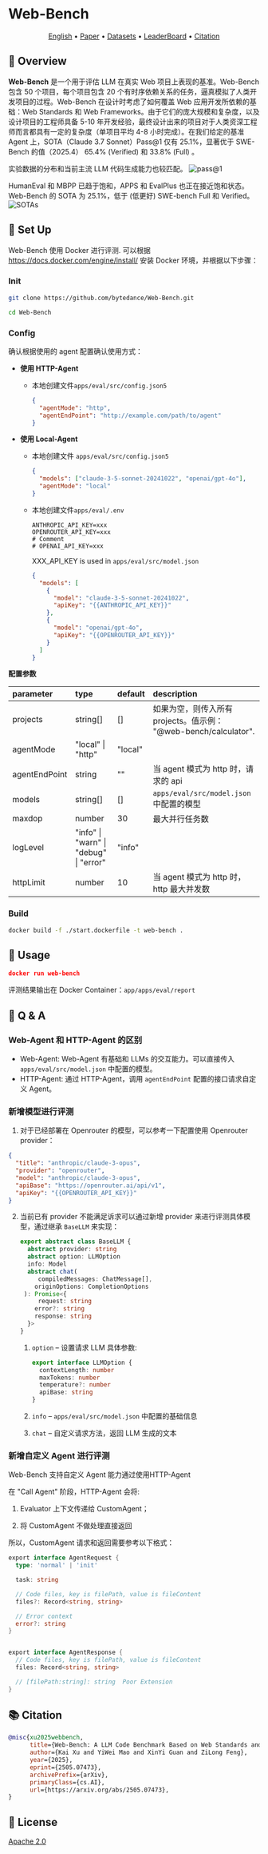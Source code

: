 # Web-Bench

<p align="center">
    <a href="./README.md">English</a> •
    <a href="https://arxiv.org/abs/2505.07473">Paper</a> •
    <a href="https://huggingface.co/datasets/bytedance-research/Web-Bench">Datasets</a> •
    <a href="https://huggingface.co/spaces/bytedance-research/Web-Bench-Leaderboard">LeaderBoard</a> •
    <a href="#-citation">Citation</a>
</p>

## **📖** Overview

**Web-Bench** 是一个用于评估 LLM 在真实 Web 项目上表现的基准。Web-Bench 包含 50 个项目，每个项目包含 20 个有时序依赖关系的任务，逼真模拟了人类开发项目的过程。Web-Bench 在设计时考虑了如何覆盖 Web 应用开发所依赖的基础：Web Standards 和 Web Frameworks。由于它们的庞大规模和复杂度，以及设计项目的工程师具备 5-10 年开发经验，最终设计出来的项目对于人类资深工程师而言都具有一定的复杂度（单项目平均 4-8 小时完成）。在我们给定的基准 Agent 上，SOTA（Claude 3.7 Sonnet）Pass@1 仅有 25.1%，显著优于 SWE-Bench 的值（2025.4） 65.4% (Verified) 和 33.8% (Full) 。

实验数据的分布和当前主流 LLM 代码生成能力也较匹配。
![pass@1](./docs/assets/pass-1.png)

HumanEval 和 MBPP 已趋于饱和，APPS 和 EvalPlus 也正在接近饱和状态。Web-Bench 的 SOTA 为 25.1%，低于 (低更好) SWE-bench Full 和 Verified。
![SOTAs](./docs/assets/sotas.png)

## 🚀 Set Up

Web-Bench 使用 Docker 进行评测. 可以根据 https://docs.docker.com/engine/install/ 安装 Docker 环境，并根据以下步骤：

### Init

```Bash
git clone https://github.com/bytedance/Web-Bench.git

cd Web-Bench
```

### Config

确认根据使用的 agent 配置确认使用方式：

- **使用 HTTP-Agent**

  - 本地创建文件`apps/eval/src/config.json5`

    ```json
    {
      "agentMode": "http",
      "agentEndPoint": "http://example.com/path/to/agent"
    }
    ```

- **使用 Local-Agent**

  - 本地创建文件 `apps/eval/src/config.json5 `

    ```json
    {
      "models": ["claude-3-5-sonnet-20241022", "openai/gpt-4o"],
      "agentMode": "local"
    }
    ```

  - 本地创建文件`apps/eval/.env`

    ```
    ANTHROPIC_API_KEY=xxx
    OPENROUTER_API_KEY=xxx
    # Comment
    # OPENAI_API_KEY=xxx
    ```

    XXX_API_KEY is used in `apps/eval/src/model.json`

    ```JSON
    {
      "models": [
        {
          "model": "claude-3-5-sonnet-20241022",
          "apiKey": "{{ANTHROPIC_API_KEY}}"
        },
        {
          "model": "openai/gpt-4o",
          "apiKey": "{{OPENROUTER_API_KEY}}"
        }
      ]
    }
    ```

**配置参数**

| parameter     | type                                   | default | description                                                  |
| :------------ | :------------------------------------- | :------ | :----------------------------------------------------------- |
| projects      | string[]                               | []      | 如果为空，则传入所有 projects。值示例： "@web-bench/calculator". |
| agentMode     | "local" \| "http"                      | "local" |                                                              |
| agentEndPoint | string                                 | ""      | 当 agent 模式为 http 时，请求的 api                          |
| models        | string[]                               | []      | `apps/eval/src/model.json` 中配置的模型                      |
| maxdop        | number                                 | 30      | 最大并行任务数                                               |
| logLevel      | "info" \| "warn" \| "debug" \| "error" | "info"  |                                                              |
| httpLimit     | number                                 | 10      | 当 agent 模式为 http 时，http 最大并发数                     |

### Build

```Bash
docker build -f ./start.dockerfile -t web-bench .
```

## 📘 Usage

```JSON
docker run web-bench
```

评测结果输出在 Docker Container：`app/apps/eval/report`

## **📌** Q & A

### Web-Agent 和 HTTP-Agent 的区别

- Web-Agent: Web-Agent 有基础和 LLMs 的交互能力。可以直接传入 `apps/eval/src/model.json` 中配置的模型。
- HTTP-Agent: 通过 HTTP-Agent，调用 `agentEndPoint` 配置的接口请求自定义 Agent。

### 新增模型进行评测

1. 对于已经部署在 Openrouter 的模型，可以参考一下配置使用 Openrouter provider：

```json
{
  "title": "anthropic/claude-3-opus",
  "provider": "openrouter",
  "model": "anthropic/claude-3-opus",
  "apiBase": "https://openrouter.ai/api/v1",
  "apiKey": "{{OPENROUTER_API_KEY}}"
}
```

2. 当前已有 provider 不能满足诉求可以通过新增 provider 来进行评测具体模型，通过继承 `BaseLLM` 来实现：

   ```typescript
   export abstract class BaseLLM {
     abstract provider: string
     abstract option: LLMOption
     info: Model
     abstract chat(
     	compiledMessages: ChatMessage[],
       originOptions: CompletionOptions
   	): Promise<{
   		request: string
       error?: string
       response: string
     }>
   }
   ```

   1. `option` – 设置请求 LLM 具体参数:

      ```typescript
      export interface LLMOption {
        contextLength: number
        maxTokens: number
        temperature?: number
        apiBase: string
      }
      ```

   2. `info` – `apps/eval/src/model.json` 中配置的基础信息

   3. `chat` – 自定义请求方法，返回 LLM 生成的文本

### 新增自定义 Agent 进行评测

Web-Bench 支持自定义 Agent 能力通过使用HTTP-Agent

在 "Call Agent" 阶段，HTTP-Agent 会将:

1. Evaluator 上下文传递给 CustomAgent；

2. 将 CustomAgent 不做处理直接返回

所以，CustomAgent 请求和返回需要参考以下格式：

```go
export interface AgentRequest {
  type: 'normal' | 'init'

  task: string

  // Code files, key is filePath, value is fileContent
  files?: Record<string, string>

  // Error context
  error?: string
}


export interface AgentResponse {
  // Code files, key is filePath, value is fileContent
  files: Record<string, string>

  // [filePath:string]: string  Poor Extension
}
```


## **📚** Citation

```bibtex
@misc{xu2025webbench,
      title={Web-Bench: A LLM Code Benchmark Based on Web Standards and Frameworks}, 
      author={Kai Xu and YiWei Mao and XinYi Guan and ZiLong Feng},
      year={2025},
      eprint={2505.07473},
      archivePrefix={arXiv},
      primaryClass={cs.AI},
      url={https://arxiv.org/abs/2505.07473}, 
}
```


## **📄** License

[Apache 2.0](./LICENSE.md)
